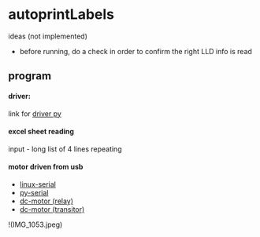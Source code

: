 # autoprintLabels

ideas (not implemented)     
- before running, do a check in order to confirm the right LLD info is read


## program

#### driver:       
link for [driver py](https://github.com/computerlyrik/dymoprint)

####  excel sheet reading        
input - long list of 4 lines repeating           
####  motor driven from usb               

- [linux-serial](https://blog.mbedded.ninja/programming/operating-systems/linux/linux-serial-ports-using-c-cpp/)              
- [py-serial](https://pyserial.readthedocs.io/en/latest/shortintro.html)                
- [dc-motor (relay)](https://circuitdigest.com/microcontroller-projects/arduino-dc-motor-speed-direction-control)
- [dc-motor (transitor)](https://www.arduino.cc/en/Tutorial/TransistorMotorControl)





!(IMG_1053.jpeg)

